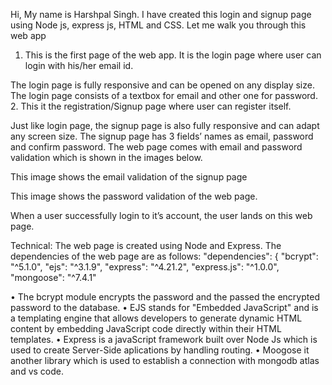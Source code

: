 Hi, My name is Harshpal Singh. I have created this login and signup page using Node js, express js, HTML and CSS.
Let me walk you through this web app
1.	This is the first page of the web app. It is the login page where user can login with his/her email id.
 
The login page is fully responsive and can be opened on any display size.
The login page consists of a textbox for email and other one for password.
2.	This it the registration/Signup page where user can register itself.
 
Just like login page, the signup page is also fully responsive and can adapt any screen size. The signup page has 3 fields’ names as email, password and confirm password. The web page comes with email and password validation which is shown in the images below.

 
This image shows the email validation of the signup page

 
This image shows the password validation of the web page.
 
When a user successfully login to it’s account, the user lands on this web page.

Technical:
The web page is created using Node and Express. The dependencies of the web page are as follows: 
"dependencies": {
    "bcrypt": "^5.1.0",
    "ejs": "^3.1.9",
    "express": "^4.21.2",
    "express.js": "^1.0.0",
    "mongoose": "^7.4.1"

•	The bcrypt module encrypts the password and the passed the encrypted password to the database.
•	EJS stands for "Embedded JavaScript" and is a templating engine that allows developers to generate dynamic HTML content by embedding JavaScript code directly within their HTML templates.
•	Express is a javaScript framework built over Node Js which is used to create Server-Side aplications by handling routing.
•	Moogose it another library which is used to establish a connection with mongodb atlas and vs code.
